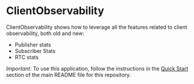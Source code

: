 ClientObservability
==============

ClientObservability shows how to leverage all the features related to client observability, both old and new:
- Publisher stats
- Subscriber Stats
- RTC stats

*Important:* To use this application, follow the instructions in the
[Quick Start](../README.md#quick-start) section of the main README file for this repository.
